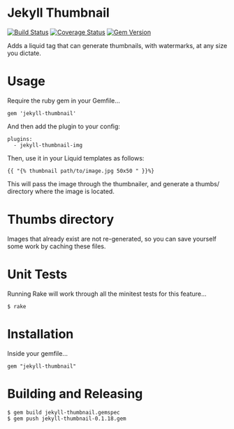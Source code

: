 # Jekyll Thumbnail
[![Build Status](https://travis-ci.org/superterran/jekyll-thumbnail.svg?branch=master)](https://travis-ci.org/superterran/jekyll-thumbnail)
[![Coverage Status](https://coveralls.io/repos/github/superterran/jekyll-thumbnail/badge.svg?branch=master)](https://coveralls.io/github/superterran/jekyll-thumbnail?branch=master)
[![Gem Version](https://badge.fury.io/rb/jekyll-thumbnail.svg)](https://badge.fury.io/rb/jekyll-thumbnail)

Adds a liquid tag that can generate thumbnails, with watermarks, at any size you dictate.

# Usage

Require the ruby gem in your Gemfile...

```
gem 'jekyll-thumbnail'
```

And then add the plugin to your config:
```
plugins:
  - jekyll-thumbnail-img
```

Then, use it in your Liquid templates as follows:

```
{{ "{% thumbnail path/to/image.jpg 50x50 " }}%}
```
This will pass the image through the thumbnailer, and generate a thumbs/ directory where the image is located.

# Thumbs directory

Images that already exist are not re-generated, so you can save yourself some work by caching these files.

# Unit Tests

Running Rake will work through all the minitest tests for this feature...

```
$ rake
```

# Installation

Inside your gemfile...

```
gem "jekyll-thumbnail"
```

# Building and Releasing

```
$ gem build jekyll-thumbnail.gemspec
$ gem push jekyll-thumbnail-0.1.18.gem
```
